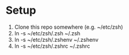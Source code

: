Setup
=====

1. Clone this repo somewhere (e.g. ~/etc/zsh)
2. ln -s ~/etc/zsh/.zsh ~/.zsh
3. ln -s ~/etc/zsh/.zshenv ~/.zshenv
4. ln -s ~/etc/zsh/.zshrc ~/.zshrc
